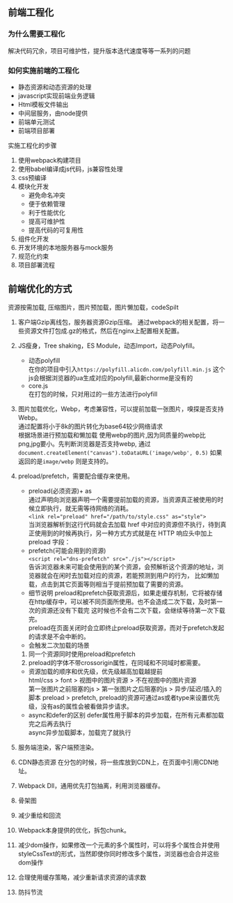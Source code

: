 ## 前端工程化
### 为什么需要工程化
  解决代码冗余，项目可维护性，提升版本迭代速度等等一系列的问题

### 如何实施前端的工程化
- 静态资源和动态资源的处理
- javascript实现前端业务逻辑
- Html模板文件输出
- 中间层服务，由node提供
- 前端单元测试
- 前端项目部署

实施工程化的步骤
1. 使用webpack构建项目
2. 使用babel编译成js代码，js兼容性处理
3. css预编译
4. 模块化开发
   - 避免命名冲突
   - 便于依赖管理
   - 利于性能优化
   - 提高可维护性
   - 提高代码的可复用性
5. 组件化开发
6. 开发环境的本地服务器与mock服务
7. 规范化约束
8. 项目部署流程

## 前端优化的方式
资源按需加载, 压缩图片，图片预加载，图片懒加载，codeSpilt
1. 客户端Gzip离线包，服务器资源Gzip压缩。
   通过webpack的相关配置，将一些资源文件打包成.gz的格式，然后在nginx上配置相关配置。
2. JS瘦身，Tree shaking，ES Module，动态Import，动态Polyfill。
   + 动态polyfill  
    在你的项目中引入`https://polyfill.alicdn.com/polyfill.min.js` 这个js会根据浏览器的ua生成对应的polyfill,最新chorme是没有的
   + core.js  
    在打包的时候，只对用过的一些方法进行polyfill
3. 图片加载优化，Webp，考虑兼容性，可以提前加载一张图片，嗅探是否支持Webp。  
   通过配置将小于8k的图片转化为base64较少网络请求  
   根据场景进行预加载和懒加载
   使用webp的图片,因为同质量的webp比png,jpg要小。先判断浏览器是否支持webp,
   通过`document.createElement("canvas").toDataURL('image/webp', 0.5)` 如果返回的是`image/webp`
   则是支持的。
4. preload/prefetch，需要配合缓存来使用。
   + preload(必须资源)+ as   
     通过声明向浏览器声明一个需要提前加载的资源，当资源真正被使用的时候立即执行，就无需等待网络的消耗。  
     `<link rel="preload" href="/path/to/style.css" as="style">`  
     当浏览器解析到这行代码就会去加载 href 中对应的资源但不执行，待到真正使用到的时候再执行，另一种方式方式就是在 HTTP 响应头中加上 preload 字段：
   + prefetch(可能会用到的资源)  
     `<script rel="dns-prefetch" src="./js"></script>`  
     告诉浏览器未来可能会使用到的某个资源，会预解析这个资源的地址，浏览器就会在闲时去加载对应的资源，若能预测到用户的行为， 比如懒加载，点击到其它页面等则相当于提前预加载了需要的资源。
   + 细节说明 
    preload和prefetch获取资源后，如果走缓存机制，它将被存储在http缓存中，可以被不同页面所使用。也不会造成二次下载，及时第一次的资源还没有下载完
     这时候也不会有二次下载，会继续等待第一次下载完。  
     preload在页面关闭时会立即终止preload获取资源，而对于prefetch发起的请求是不会中断的。
   + 会触发二次加载的场景
    1. 同一个资源同时使用preload和prefetch
    2. preload的字体不带crossorigin属性，在同域和不同域时都需要。
    + 资源加载的顺序和优先级，优先级越高加载越提前  
    html/css > font > 视图中的图片资源 > 不在视图中的图片资源  
    第一张图片之前阻塞的js > 第一张图片之后阻塞的js > 异步/延迟/插入的脚本
    preload > prefetch, preload的资源可通过as或者type来设置优先级，没有as的属性会被看做异步请求。  
   + async和defer的区别
    defer属性用于脚本的异步加载，在所有元素都加载完之后再去执行  
    async异步加载脚本，加载完了就执行
5. 服务端渲染，客户端预渲染。
6. CDN静态资源
   在分包的时候，将一些库放到CDN上，在页面中引用CDN地址。
7. Webpack Dll，通用优先打包抽离，利用浏览器缓存。
   
8. 骨架图
9. 减少重绘和回流
10. Webpack本身提供的优化，拆包chunk。
    
12. 减少dom操作，如果修改一个元素的多个属性时，可以将多个属性合并使用styleCssText的形式，当然即使你同时修改多个属性，浏览器也会合并这些dom操作
13. 合理使用缓存策略，减少重新请求资源的请求数
14. 防抖节流

